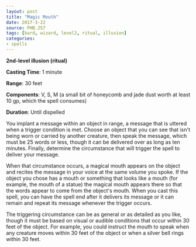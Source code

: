 ```yaml
---
layout: post
title: "Magic Mouth"
date: 2017-3-22
source: PHB.257
tags: [bard, wizard, level2, ritual, illusion]
categories:
- spells
---
```


**2nd-level illusion (ritual)**

**Casting Time**: 1 minute

**Range**: 30 feet

**Components**: V, S, M (a small bit of honeycomb and jade dust worth at least 10 gp, which the spell consumes)

**Duration**: Until dispelled

You implant a message within an object in range, a message that is uttered when a trigger condition is met. Choose an object that you can see that isn't being worn or carried by another creature, then speak the message, which must be 25 words or less, though it can be delivered over as long as ten minutes. Finally, determine the circumstance that will trigger the spell to deliver your message.

When that circumstance occurs, a magical mouth appears on the object and recites the message in your voice at the same volume you spoke. If the object you chose has a mouth or something that looks like a mouth (for example, the mouth of a statue) the magical mouth appears there so that the words appear to come from the object's mouth. When you cast this spell, you can have the spell end after it delivers its message or it can remain and repeat its message whenever the trigger occurs.

The triggering circumstance can be as general or as detailed as you like, though it must be based on visual or audible conditions that occur within 30 feet of the object. For example, you could instruct the mouth to speak when any creature moves within 30 feet of the object or when a silver bell rings within 30 feet.
